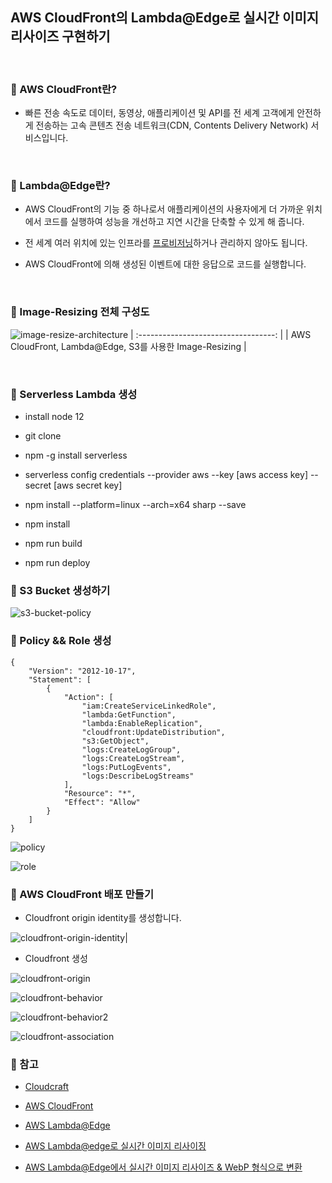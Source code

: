 ## AWS CloudFront의 Lambda@Edge로 실시간 이미지 리사이즈 구현하기

<br>

### :book: AWS CloudFront란?

* 빠른 전송 속도로 데이터, 동영상, 애플리케이션 및 API를 전 세계 고객에게 안전하게 전송하는 고속 콘텐츠 전송 네트워크(CDN, Contents Delivery Network) 서비스입니다.

<br>

### :book: Lambda@Edge란?

* AWS CloudFront의 기능 중 하나로서 애플리케이션의 사용자에게 더 가까운 위치에서 코드를 실행하여 성능을 개선하고 지연 시간을 단축할 수 있게 해 줍니다.

* 전 세계 여러 위치에 있는 인프라를 [프로비저닝](https://ko.wikipedia.org/wiki/%ED%94%84%EB%A1%9C%EB%B9%84%EC%A0%80%EB%8B%9D)하거나 관리하지 않아도 됩니다.

* AWS CloudFront에 의해 생성된 이벤트에 대한 응답으로 코드를 실행합니다.

<br>

### :book: Image-Resizing 전체 구성도

![image-resize-architecture](image/Image-resize.png)
| :----------------------------------: |
| AWS CloudFront, Lambda@Edge, S3를 사용한 Image-Resizing |

<br>


### :book: Serverless Lambda 생성
- install node 12 

- git clone 

- npm -g install serverless

- serverless config credentials --provider aws --key [aws access key] --secret [aws secret key]

- npm install --platform=linux --arch=x64 sharp --save

- npm install

- npm run build

- npm run deploy

### :book: S3 Bucket 생성하기

![s3-bucket-policy](image/bucket.png)

### :book: Policy && Role 생성

```policy json 
{
    "Version": "2012-10-17",
    "Statement": [
        {
            "Action": [
                "iam:CreateServiceLinkedRole",
                "lambda:GetFunction",
                "lambda:EnableReplication",
                "cloudfront:UpdateDistribution",
                "s3:GetObject",
                "logs:CreateLogGroup",
                "logs:CreateLogStream",
                "logs:PutLogEvents",
                "logs:DescribeLogStreams"
            ],
            "Resource": "*",
            "Effect": "Allow"
        }
    ]
}
```
![policy](image/policy2.png)

![role](image/role2.png)

### :book: AWS CloudFront 배포 만들기

* Cloudfront origin identity를 생성합니다.

![cloudfront-origin-identity](image/origin-access-Identity.png)|


* Cloudfront 생성

![cloudfront-origin](image/origin.png)

![cloudfront-behavior](image/behavior.png)

![cloudfront-behavior2](image/behavior2.png)

![cloudfront-association](image/association.png)



### :bookmark: 참고

* [Cloudcraft](https://cloudcraft.co/)

* [AWS CloudFront](https://aws.amazon.com/ko/cloudfront/)

* [AWS Lambda@Edge](https://aws.amazon.com/ko/lambda/edge/)

* [AWS Lambda@edge로 실시간 이미지 리사이징](https://heropy.blog/2019/07/21/resizing-images-cloudfrount-lambda)

* [AWS Lambda@Edge에서 실시간 이미지 리사이즈 & WebP 형식으로 변환](https://medium.com/daangn/lambda-edge로-구현하는-on-the-fly-이미지-리사이징-f4e5052d49f3)
